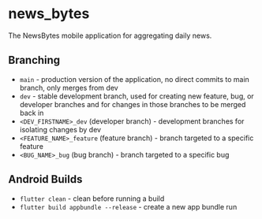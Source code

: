 # news_bytes

The NewsBytes mobile application for aggregating daily news.

## Branching
- `main` - production version of the application, no direct commits to main branch, only merges from dev
- `dev` - stable development branch, used for creating new feature, bug, or developer branches and for changes in those branches to be merged back in
- `<DEV_FIRSTNAME>_dev` (developer branch) - development branches for isolating changes by dev
- `<FEATURE_NAME>_feature` (feature branch) - branch targeted to a specific feature
- `<BUG_NAME>_bug` (bug branch) - branch targeted to a specific bug

## Android Builds
- `flutter clean` - clean before running a build
- `flutter build appbundle --release` - create a new app bundle run
